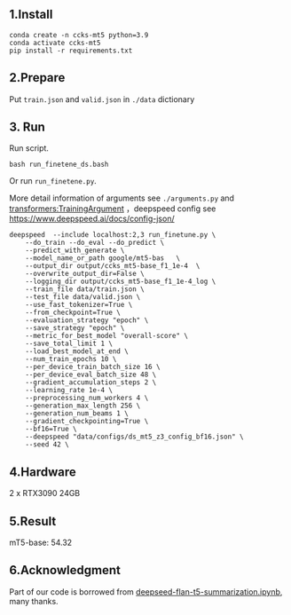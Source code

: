 ## 1.Install

```
conda create -n ccks-mt5 python=3.9 
conda activate ccks-mt5
pip install -r requirements.txt
```

## 2.Prepare

Put `train.json` and `valid.json` in `./data` dictionary

## 3. Run

Run script.

```
bash run_finetene_ds.bash
```

Or run `run_finetene.py`.

More detail information of arguments see `./arguments.py` and [transformers:TrainingArgument](https://huggingface.co/docs/transformers/v4.21.0/en/main_classes/trainer#transformers.TrainingArguments) ，deepspeed config see https://www.deepspeed.ai/docs/config-json/

```
deepspeed  --include localhost:2,3 run_finetune.py \
    --do_train --do_eval --do_predict \
    --predict_with_generate \
    --model_name_or_path google/mt5-bas   \
    --output_dir output/ccks_mt5-base_f1_1e-4  \
    --overwrite_output_dir=False \
    --logging_dir output/ccks_mt5-base_f1_1e-4_log \
    --train_file data/train.json \
    --test_file data/valid.json \
    --use_fast_tokenizer=True \
    --from_checkpoint=True \
    --evaluation_strategy "epoch" \
    --save_strategy "epoch" \
    --metric_for_best_model "overall-score" \
    --save_total_limit 1 \
    --load_best_model_at_end \
    --num_train_epochs 10 \
    --per_device_train_batch_size 16 \
    --per_device_eval_batch_size 48 \
    --gradient_accumulation_steps 2 \
    --learning_rate 1e-4 \
    --preprocessing_num_workers 4 \
    --generation_max_length 256 \
    --generation_num_beams 1 \
    --gradient_checkpointing=True \
    --bf16=True \
    --deepspeed "data/configs/ds_mt5_z3_config_bf16.json" \
    --seed 42 \

```

## 4.Hardware

2 x RTX3090 24GB


## 5.Result

mT5-base: 54.32

## 6.Acknowledgment

Part of our code is borrowed from [deepseed-flan-t5-summarization.ipynb](https://github.com/philschmid/deep-learning-pytorch-huggingface/blob/main/training/deepseed-flan-t5-summarization.ipynb), many thanks.